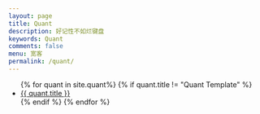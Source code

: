 ```yaml
---
layout: page
title: Quant
description: 好记性不如烂键盘
keywords: Quant
comments: false
menu: 宽客
permalink: /quant/
---
```




<ul class="listing">
{% for quant in site.quant%}
{% if quant.title != "Quant Template" %}
<li class="listing-item"><a href="{{ site.url }}{{ quant.url }}">{{ quant.title }}</a></li>
{% endif %}
{% endfor %}
</ul>
